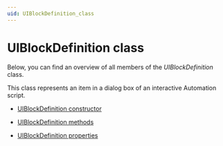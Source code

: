 ```yaml
---
uid: UIBlockDefinition_class
---
```


# UIBlockDefinition class

Below, you can find an overview of all members of the *UIBlockDefinition* class.

This class represents an item in a dialog box of an interactive Automation script.

- [UIBlockDefinition constructor](xref:UIBlockDefinition_constructor)

- [UIBlockDefinition methods](xref:UIBlockDefinition_methods)

- [UIBlockDefinition properties](xref:UIBlockDefinition_properties)
